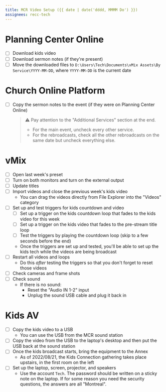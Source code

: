 ```yaml
---
title: MCR Video Setup ({{ date | date('dddd, MMMM Do') }})
assignees: recc-tech
---
```


# Planning Center Online
- [ ] Download kids video
- [ ] Download sermon notes (if they're present)
- [ ] Move the downloaded files to `D:\Users\Tech\Documents\vMix Assets\By Service\YYYY-MM-DD`, where `YYYY-MM-DD` is the current date

# Church Online Platform
- [ ] Copy the sermon notes to the event (if they were on Planning Center Online)
    > :warning: Pay attention to the "Additional Services" section at the end.
    > - For the main event, uncheck every other service.
    > - For the rebroadcasts, check all the other rebroadcasts on the same date but uncheck everything else.

# vMix
- [ ] Open last week's preset
- [ ] Turn on both monitors and turn on the external output
- [ ] Update titles
- [ ] Import videos and close the previous week's kids video
    - You can drag the videos directly from File Explorer into the "Videos" category
- [ ] Set up and test triggers for kids countdown and video
    - [ ] Set up a trigger on the kids countdown loop that fades to the kids video for this week
    - [ ] Set up a trigger on the kids video that fades to the pre-stream title loop
    - [ ] Test the triggers by playing the countdown loop (skip to a few seconds before the end)
    - Once the triggers are set up and tested, you'll be able to set up the kids tech while the videos are being broadcast
- [ ] Restart all videos and loops
    - Do this _after_ testing the triggers so that you don't forget to reset those videos
- [ ] Check cameras and frame shots
- [ ] Check sound
    - If there is no sound:
        - Reset the "Audio IN 1-2" input
        - Unplug the sound USB cable and plug it back in

# Kids AV
- [ ] Copy the kids video to a USB
    - You can use the USB from the MCR sound station
- [ ] Copy the video from the USB to the laptop's desktop and then put the USB back at the sound station
- [ ] Once the kids broadcast starts, bring the equipment to the Annex
    - As of 2022/08/21, the Kids Connection gathering takes place upstairs, in the first room on the left
- [ ] Set up the laptop, screen, projector, and speakers
    - Use the account `Tech`. The password should be written on a sticky note on the laptop. If for some reason you need the security questions, the answers are all "Montreal".
